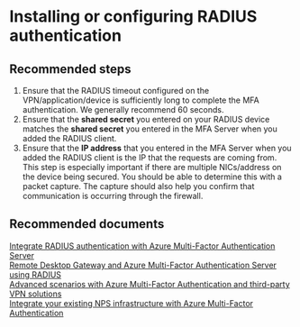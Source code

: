 <properties
	pageTitle="MFA Server (On-Premises)/Installing or configuring RADIUS authentication"
	description="MFA Server (On-Premises)/Installing or configuring RADIUS authentication"
	service="microsoft.multifactorauthentication"
	resource="Microsoft_AAD_IAM"
	authors="yossib"
	displayOrder=""
	selfHelpType="generic"
	supportTopicIds="32336331"
	resourceTags=""
	productPesIds="14947"
	cloudEnvironments="public"
/>

# Installing or configuring RADIUS authentication

## **Recommended steps**

1. Ensure that the RADIUS timeout configured on the VPN/application/device is sufficiently long to complete the MFA authentication. We generally recommend 60 seconds.
2. Ensure that the **shared secret** you entered on your RADIUS device matches the **shared secret** you entered in the MFA Server when you added the RADIUS client. 
3. Ensure that the **IP address** that you entered in the MFA Server when you added the RADIUS client is the IP that the requests are coming from. This step is especially important if there are multiple NICs/address on the device being secured. You should be able to determine this with a packet capture. The capture should also help you confirm that communication is occurring through the firewall. 

## **Recommended documents**

[Integrate RADIUS authentication with Azure Multi-Factor Authentication Server](https://docs.microsoft.com/azure/multi-factor-authentication/multi-factor-authentication-get-started-server-radius)  
[Remote Desktop Gateway and Azure Multi-Factor Authentication Server using RADIUS](https://docs.microsoft.com/azure/multi-factor-authentication/multi-factor-authentication-get-started-server-rdg)  
[Advanced scenarios with Azure Multi-Factor Authentication and third-party VPN solutions](https://docs.microsoft.com/azure/multi-factor-authentication/multi-factor-authentication-advanced-vpn-configurations)  
[Integrate your existing NPS infrastructure with Azure Multi-Factor Authentication](https://docs.microsoft.com/azure/multi-factor-authentication/multi-factor-authentication-nps-extension)  
